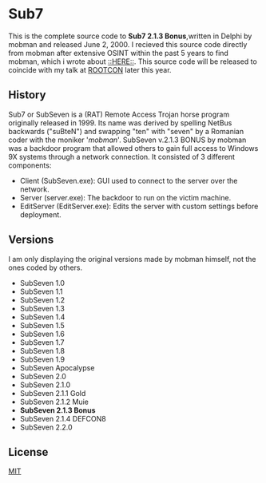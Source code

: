# Sub7

This is the complete source code to **Sub7 2.1.3 Bonus**,written in Delphi by mobman and released June 2, 2000. I recieved this source code directly from mobman after extensive OSINT within the past 5 years to find mobman, which i wrote about [::HERE::](https://www.illmob.org/notmymobman/). This source code will be released to coincide with my talk at [ROOTCON](https://www.rootcon.org/) later this year.

## History
Sub7 or SubSeven is a (RAT) Remote Access Trojan horse program originally released in 1999. Its name was derived by spelling NetBus backwards ("suBteN") and swapping "ten" with "seven" by a Romanian coder with the moniker '_mobman_'. 
SubSeven v.2.1.3 BONUS by mobman was a backdoor program that allowed others to gain full access to Windows 9X systems through a network connection. It consisted of 3 different components:
- Client (SubSeven.exe): GUI used to connect to the server over the network.
- Server (server.exe): The backdoor to run on the victim machine.
- EditServer (EditServer.exe): Edits the server with custom settings before deployment.

## Versions
I am only displaying the original versions made by mobman himself, not the ones coded by others.
- SubSeven 1.0
- SubSeven 1.1
- SubSeven 1.2
- SubSeven 1.3
- SubSeven 1.4
- SubSeven 1.5
- SubSeven 1.6
- SubSeven 1.7
- SubSeven 1.8
- SubSeven 1.9
- SubSeven Apocalypse
- SubSeven 2.0
- SubSeven 2.1.0
- SubSeven 2.1.1 Gold
- SubSeven 2.1.2 Muie
- **SubSeven 2.1.3 Bonus**
- SubSeven 2.1.4 DEFCON8
- SubSeven 2.2.0 


## License

[MIT](https://choosealicense.com/licenses/mit/)